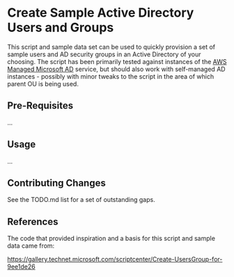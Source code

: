 #  Create Sample Active Directory Users and Groups

This script and sample data set can be used to quickly provision a set of sample users and AD security groups in an Active Directory of your choosing.  The script has been primarily tested against instances of the [AWS Managed Microsoft AD](https://docs.aws.amazon.com/directoryservice/latest/admin-guide/directory_microsoft_ad.html) service, but should also work with self-managed AD instances - possibly with minor tweaks to the script in the area of which parent OU is being used.

## Pre-Requisites

...

## Usage

...

## Contributing Changes

See the TODO.md list for a set of outstanding gaps.

## References

The code that provided inspiration and a basis for this script and sample data came from:

https://gallery.technet.microsoft.com/scriptcenter/Create-UsersGroup-for-9ee1de26